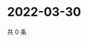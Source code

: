 # 2022-03-30

共 0 条

<!-- BEGIN WEIBO -->
<!-- 最后更新时间 Wed Mar 30 2022 15:15:54 GMT+0800 (China Standard Time) -->

<!-- END WEIBO -->
